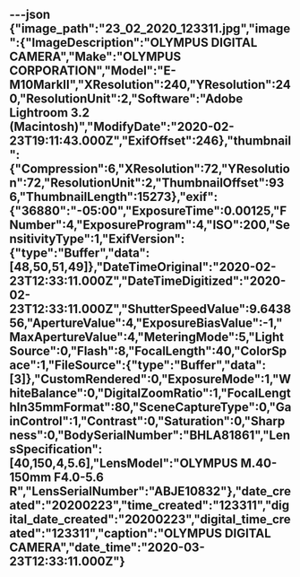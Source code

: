 ---json
{"image_path":"23_02_2020_123311.jpg","image":{"ImageDescription":"OLYMPUS DIGITAL CAMERA","Make":"OLYMPUS CORPORATION","Model":"E-M10MarkII","XResolution":240,"YResolution":240,"ResolutionUnit":2,"Software":"Adobe Lightroom 3.2 (Macintosh)","ModifyDate":"2020-02-23T19:11:43.000Z","ExifOffset":246},"thumbnail":{"Compression":6,"XResolution":72,"YResolution":72,"ResolutionUnit":2,"ThumbnailOffset":936,"ThumbnailLength":15273},"exif":{"36880":"-05:00","ExposureTime":0.00125,"FNumber":4,"ExposureProgram":4,"ISO":200,"SensitivityType":1,"ExifVersion":{"type":"Buffer","data":[48,50,51,49]},"DateTimeOriginal":"2020-02-23T12:33:11.000Z","DateTimeDigitized":"2020-02-23T12:33:11.000Z","ShutterSpeedValue":9.643856,"ApertureValue":4,"ExposureBiasValue":-1,"MaxApertureValue":4,"MeteringMode":5,"LightSource":0,"Flash":8,"FocalLength":40,"ColorSpace":1,"FileSource":{"type":"Buffer","data":[3]},"CustomRendered":0,"ExposureMode":1,"WhiteBalance":0,"DigitalZoomRatio":1,"FocalLengthIn35mmFormat":80,"SceneCaptureType":0,"GainControl":1,"Contrast":0,"Saturation":0,"Sharpness":0,"BodySerialNumber":"BHLA81861","LensSpecification":[40,150,4,5.6],"LensModel":"OLYMPUS M.40-150mm F4.0-5.6 R","LensSerialNumber":"ABJE10832"},"date_created":"20200223","time_created":"123311","digital_date_created":"20200223","digital_time_created":"123311","caption":"OLYMPUS DIGITAL CAMERA","date_time":"2020-03-23T12:33:11.000Z"}
---